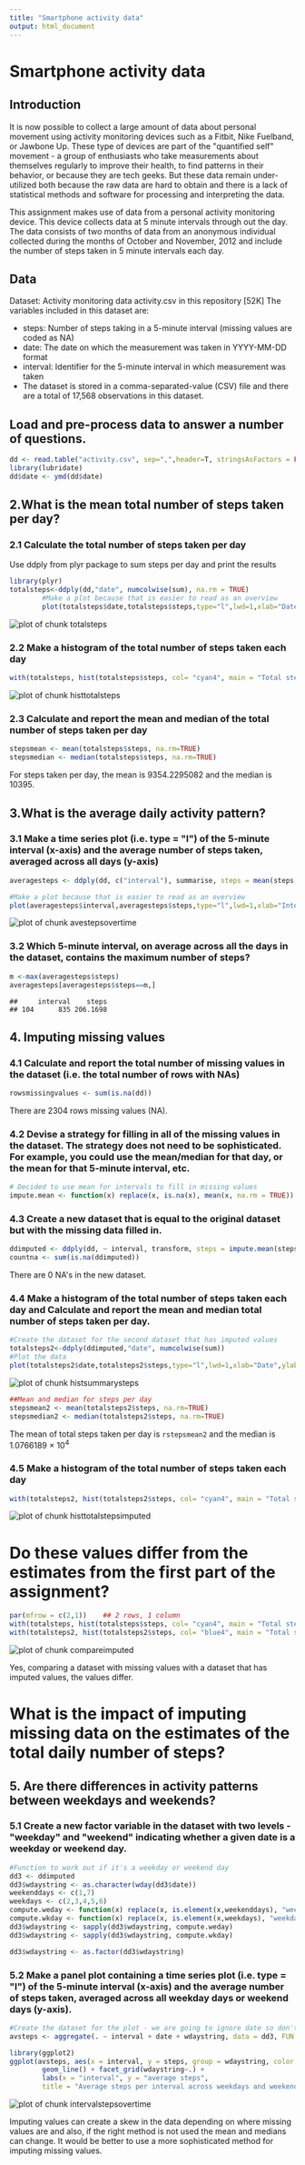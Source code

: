```yaml
---
title: "Smartphone activity data"
output: html_document
---
```

# Smartphone activity data
## Introduction
It is now possible to collect a large amount of data about personal movement using activity monitoring devices such as a Fitbit, Nike Fuelband, or Jawbone Up. These type of devices are part of the "quantified self" movement - a group of enthusiasts who take measurements about themselves regularly to improve their health, to find patterns in their behavior, or because they are tech geeks. But these data remain under-utilized both because the raw data are hard to obtain and there is a lack of statistical methods and software for processing and interpreting the data.

This assignment makes use of data from a personal activity monitoring device. This device collects data at 5 minute intervals through out the day. The data consists of two months of data from an anonymous individual collected during the months of October and November, 2012 and include the number of steps taken in 5 minute intervals each day.

## Data
Dataset: Activity monitoring data  activity.csv in this repository [52K]
The variables included in this dataset are:
- steps: Number of steps taking in a 5-minute interval (missing values are coded as NA)
- date: The date on which the measurement was taken in YYYY-MM-DD format
- interval: Identifier for the 5-minute interval in which measurement was taken
- The dataset is stored in a comma-separated-value (CSV) file and there are a total of 17,568 observations in this dataset.

## Load and pre-process data to answer a number of questions.


```r
dd <- read.table("activity.csv", sep=",",header=T, stringsAsFactors = FALSE)
library(lubridate)
dd$date <- ymd(dd$date)
```


## 2.What is the mean total number of steps taken per day?

### 2.1 Calculate the total number of steps taken per day
Use ddply from plyr package to sum steps per day and print the results


```r
library(plyr)
totalsteps<-ddply(dd,"date", numcolwise(sum), na.rm = TRUE)
        #Make a plot because that is easier to read as an overview
        plot(totalsteps$date,totalsteps$steps,type="l",lwd=1,xlab="Date",ylab="Total steps",main="Total steps per day")
```

![plot of chunk totalsteps](figure/totalsteps-1.png) 

### 2.2 Make a histogram of the total number of steps taken each day

```r
with(totalsteps, hist(totalsteps$steps, col= "cyan4", main = "Total steps", xlab = "Steps"))
```

![plot of chunk histtotalsteps](figure/histtotalsteps-1.png) 

### 2.3 Calculate and report the mean and median of the total number of steps taken per day

```r
stepsmean <- mean(totalsteps$steps, na.rm=TRUE)
stepsmedian <- median(totalsteps$steps, na.rm=TRUE)
```

For steps taken per day, the mean is 9354.2295082 and the median is 10395.

## 3.What is the average daily activity pattern?
### 3.1 Make a time series plot (i.e. type = "l") of the 5-minute interval (x-axis) and the average number of steps taken, averaged across all days (y-axis)

```r
averagesteps <- ddply(dd, c("interval"), summarise, steps = mean(steps, na.rm=TRUE))

#Make a plot because that is easier to read as an overview
plot(averagesteps$interval,averagesteps$steps,type="l",lwd=1,xlab="Interval",ylab="Average steps",main="Average steps per 5-minute interval")
```

![plot of chunk avestepsovertime](figure/avestepsovertime-1.png) 

### 3.2 Which 5-minute interval, on average across all the days in the dataset, contains the maximum number of steps?

```r
m <-max(averagesteps$steps)
averagesteps[averagesteps$steps==m,]
```

```
##     interval    steps
## 104      835 206.1698
```

## 4. Imputing missing values
### 4.1 Calculate and report the total number of missing values in the dataset (i.e. the total number of rows with NAs)

```r
rowsmissingvalues <- sum(is.na(dd))
```
There are 2304 rows missing values (NA).

### 4.2 Devise a strategy for filling in all of the missing values in the dataset. The strategy does not need to be sophisticated. For example, you could use the mean/median for that day, or the mean for that 5-minute interval, etc.

```r
# Decided to use mean for intervals to fill in missing values
impute.mean <- function(x) replace(x, is.na(x), mean(x, na.rm = TRUE))
```

### 4.3 Create a new dataset that is equal to the original dataset but with the missing data filled in.

```r
ddimputed <- ddply(dd, ~ interval, transform, steps = impute.mean(steps))
countna <- sum(is.na(ddimputed))
```

There are 0 NA's in the new dataset.


### 4.4 Make a histogram of the total number of steps taken each day and Calculate and report the mean and median total number of steps taken per day.

```r
#Create the dataset for the second dataset that has imputed values
totalsteps2<-ddply(ddimputed,"date", numcolwise(sum))
#Plot the data
plot(totalsteps2$date,totalsteps2$steps,type="l",lwd=1,xlab="Date",ylab="Total steps",main="Total steps per day")
```

![plot of chunk histsummarysteps](figure/histsummarysteps-1.png) 

```r
##Mean and median for steps per day
stepsmean2 <- mean(totalsteps2$steps, na.rm=TRUE)
stepsmedian2 <- median(totalsteps2$steps, na.rm=TRUE)
```

The mean of total steps taken per day is `rstepsmean2` and the median is 1.0766189 &times; 10<sup>4</sup>

### 4.5 Make a histogram of the total number of steps taken each day

```r
with(totalsteps2, hist(totalsteps2$steps, col= "cyan4", main = "Total steps", xlab = "Steps"))
```

![plot of chunk histtotalstepsimputed](figure/histtotalstepsimputed-1.png) 

# Do these values differ from the estimates from the first part of the assignment?

```r
par(mfrow = c(2,1))    ## 2 rows, 1 column
with(totalsteps, hist(totalsteps$steps, col= "cyan4", main = "Total steps using data with NA values", xlab = "Steps"))
with(totalsteps2, hist(totalsteps2$steps, col= "blue4", main = "Total steps using data with imputed values", xlab = "Steps"))
```

![plot of chunk compareimputed](figure/compareimputed-1.png) 


Yes, comparing a dataset with missing values with a dataset that has imputed values, the values differ.

# What is the impact of imputing missing data on the estimates of the total daily number of steps?

## 5. Are there differences in activity patterns between weekdays and weekends?

### 5.1 Create a new factor variable in the dataset with two levels - "weekday" and "weekend" indicating whether a given date is a weekday or weekend day.


```r
#Function to work out if it's a weekday or weekend day
dd3 <- ddimputed
dd3$wdaystring <- as.character(wday(dd3$date))
weekenddays <- c(1,7)
weekdays <- c(2,3,4,5,6)
compute.weday <- function(x) replace(x, is.element(x,weekenddays), "weekend")
compute.wkday <- function(x) replace(x, is.element(x,weekdays), "weekday")
dd3$wdaystring <- sapply(dd3$wdaystring, compute.weday)
dd3$wdaystring <- sapply(dd3$wdaystring, compute.wkday)

dd3$wdaystring <- as.factor(dd3$wdaystring)
```


### 5.2 Make a panel plot containing a time series plot (i.e. type = "l") of the 5-minute interval (x-axis) and the average number of steps taken, averaged across all weekday days or weekend days (y-axis).

```r
#Create the dataset for the plot - we are going to ignore date so don't worry about it being part of the summary.
avsteps <- aggregate(. ~ interval + date + wdaystring, data = dd3, FUN = mean)

library(ggplot2)
ggplot(avsteps, aes(x = interval, y = steps, group = wdaystring, color = wdaystring), lwd = 1.3) +
        geom_line() + facet_grid(wdaystring~.) +
        labs(x = "interval", y = "average steps", 
        title = "Average steps per interval across weekdays and weekends")
```

![plot of chunk intervalstepsovertime](figure/intervalstepsovertime-1.png) 

Imputing values can create a skew in the data depending on where missing values are and also, if the right method is not used the mean and medians can change.  It would be better to use a more sophisticated method for imputing missing values.
